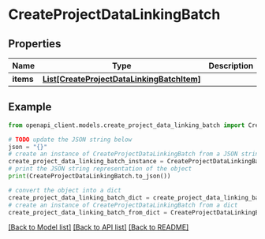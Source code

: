 # CreateProjectDataLinkingBatch


## Properties

Name | Type | Description | Notes
------------ | ------------- | ------------- | -------------
**items** | [**List[CreateProjectDataLinkingBatchItem]**](CreateProjectDataLinkingBatchItem.md) |  | 

## Example

```python
from openapi_client.models.create_project_data_linking_batch import CreateProjectDataLinkingBatch

# TODO update the JSON string below
json = "{}"
# create an instance of CreateProjectDataLinkingBatch from a JSON string
create_project_data_linking_batch_instance = CreateProjectDataLinkingBatch.from_json(json)
# print the JSON string representation of the object
print(CreateProjectDataLinkingBatch.to_json())

# convert the object into a dict
create_project_data_linking_batch_dict = create_project_data_linking_batch_instance.to_dict()
# create an instance of CreateProjectDataLinkingBatch from a dict
create_project_data_linking_batch_from_dict = CreateProjectDataLinkingBatch.from_dict(create_project_data_linking_batch_dict)
```
[[Back to Model list]](../README.md#documentation-for-models) [[Back to API list]](../README.md#documentation-for-api-endpoints) [[Back to README]](../README.md)


